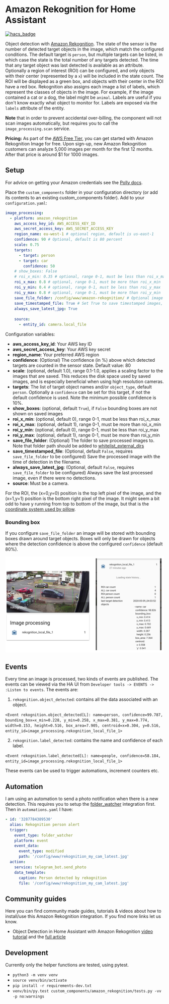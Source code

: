 # Amazon Rekognition for Home Assistant
[![hacs_badge](https://img.shields.io/badge/HACS-Default-orange.svg?style=for-the-badge)](https://github.com/hacs/integration)

Object detection with [Amazon Rekognition](https://aws.amazon.com/rekognition/). The state of the sensor is the number of detected target objects in the image, which match the configured conditions. The default target is `person`, but multiple targets can be listed, in which case the state is the total number of any targets detected. The time that any target object was last detected is available as an attribute. Optionally a region of interest (ROI) can be configured, and only objects with their center (represented by a `x`) will be included in the state count. The ROI will be displayed as a green box, and objects with their center in the ROI have a red box. Rekognition also assigns each image a list of labels, which represent the classes of objects in the image. For example, if the image contained a cat or a dog, the label might be `animal`. Labels are useful if you don't know exactly what object to monitor for. Labels are exposed via the `labels` attribute of the entity.

**Note** that in order to prevent accidental over-billing, the component will not scan images automatically, but requires you to call the `image_processing.scan` service.

**Pricing:** As part of the [AWS Free Tier](https://aws.amazon.com/rekognition/pricing/), you can get started with Amazon Rekognition Image for free. Upon sign-up, new Amazon Rekognition customers can analyze 5,000 images per month for the first 12 months. After that price is around $1 for 1000 images.

## Setup
For advice on getting your Amazon credentials see the [Polly docs](https://www.home-assistant.io/components/tts.amazon_polly/).

Place the `custom_components` folder in your configuration directory (or add its contents to an existing custom_components folder). Add to your `configuration.yaml`:

```yaml
image_processing:
  - platform: amazon_rekognition
    aws_access_key_id: AWS_ACCESS_KEY_ID
    aws_secret_access_key: AWS_SECRET_ACCESS_KEY
    region_name: eu-west-1 # optional region, default is us-east-1
    confidence: 90 # Optional, default is 80 percent
    scale: 0.75
    targets:
      - target: person
      - target: car
        confidence: 50
    # show_boxes: False
    # roi_x_min: 0.35 # optional, range 0-1, must be less than roi_x_max
    roi_x_max: 0.8 # optional, range 0-1, must be more than roi_x_min
    roi_y_min: 0.4 # optional, range 0-1, must be less than roi_y_max
    roi_y_max: 0.8 # optional, range 0-1, must be more than roi_y_min
    save_file_folder: /config/www/amazon-rekognition/ # Optional image storage
    save_timestamped_file: True # Set True to save timestamped images, default False
    always_save_latest_jpg: True

    source:
      - entity_id: camera.local_file
```

Configuration variables:
- **aws_access_key_id**: Your AWS key ID
- **aws_secret_access_key**: Your AWS key secret
- **region_name**: Your preferred AWS region
- **confidence**: (Optional) The confidence (in %) above which detected targets are counted in the sensor state. Default value: 80
- **scale**: (optional, default 1.0), range 0.1-1.0, applies a scaling factor to the images that are saved. This reduces the disk space used by saved images, and is especially beneficial when using high resolution cameras.
- **targets**: The list of target object names and/or `object_type`, default `person`. Optionally a `confidence` can be set for this target, if not the default confidence is used. Note the minimum possible confidence is 10%.
- **show_boxes**: (optional, default `True`), if `False` bounding boxes are not shown on saved images
- **roi_x_min**: (optional, default 0), range 0-1, must be less than roi_x_max
- **roi_x_max**: (optional, default 1), range 0-1, must be more than roi_x_min
- **roi_y_min**: (optional, default 0), range 0-1, must be less than roi_y_max
- **roi_y_max**: (optional, default 1), range 0-1, must be more than roi_y_min
- **save_file_folder**: (Optional) The folder to save processed images to. Note that folder path should be added to [whitelist_external_dirs](https://www.home-assistant.io/docs/configuration/basic/)
- **save_timestamped_file**: (Optional, default `False`, requires `save_file_folder` to be configured) Save the processed image with the time of detection in the filename.
- **always_save_latest_jpg**: (Optional, default `False`, requires `save_file_folder` to be configured) Always save the last processed image, even if there were no detections.
- **source**: Must be a camera.

For the ROI, the (x=0,y=0) position is the top left pixel of the image, and the (x=1,y=1) position is the bottom right pixel of the image. It might seem a bit odd to have y running from top to bottom of the image, but that is the [coordinate system used by pillow](https://pillow.readthedocs.io/en/3.1.x/handbook/concepts.html#coordinate-system).

### Bounding box
If you configure `save_file_folder` an image will be stored with bounding boxes drawn around target objects. Boxes will only be drawn for objects where the detection confidence is above the configured `confidence` (default 80%).

<p align="center">
<img src="https://github.com/robmarkcole/HASS-amazon-rekognition/blob/master/assets/usage.png" width="800">
</p>

## Events
Every time an image is processed, two kinds of events are published. The events can be viewed via the HA UI from `Developer tools -> EVENTS -> :Listen to events`. The events are:

1) `rekognition.object_detected`: contains all the data associated with an object.

```<Event rekognition.object_detected[L]: name=person, confidence=99.787, bounding_box=x_min=0.228, y_min=0.258, x_max=0.381, y_max=0.774, width=0.153, height=0.516, box_area=7.905, centroid=x=0.304, y=0.516, entity_id=image_processing.rekognition_local_file_1>```

2) `rekognition.label_detected`: contains the name and confidence of each label.

```<Event rekognition.label_detected[L]: name=people, confidence=58.184, entity_id=image_processing.rekognition_local_file_1>```

These events can be used to trigger automations, increment counters etc.

## Automation
I am using an automation to send a photo notification when there is a new detection. This requires you to setup the [folder_watcher](https://www.home-assistant.io/integrations/folder_watcher/) integration first. Then in `automations.yaml` I have:

```yaml
- id: '3287784389530'
  alias: Rekognition person alert
  trigger:
    event_type: folder_watcher
    platform: event
    event_data:
      event_type: modified
      path: '/config/www/rekognition_my_cam_latest.jpg'
  action:
    service: telegram_bot.send_photo
    data_template:
      caption: Person detected by rekognition
      file: '/config/www/rekognition_my_cam_latest.jpg'
```

## Community guides
Here you can find community made guides, tutorials & videos about how to install/use this Amazon Rekognition integration. If you find more links let us know.
* Object Detection in Home Assistant with Amazon Rekognition [video tutorial](https://youtu.be/1G8tnhw2N_Y) and the [full article](https://peyanski.com/amazon-rekognition-in-home-assistant)

## Development
Currently only the helper functions are tested, using pytest.
* `python3 -m venv venv`
* `source venv/bin/activate`
* `pip install -r requirements-dev.txt`
* `venv/bin/py.test custom_components/amazon_rekognition/tests.py -vv -p no:warnings`
